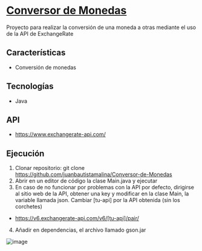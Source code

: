# [Conversor de Monedas](https://github.com/juanbautistamalina/Conversor-de-Monedas#Conversor-de-Monedas)
Proyecto para realizar la conversión de una moneda a otras mediante el uso de la API de ExchangeRate


## Características
- Conversión de monedas

## Tecnologías
- Java

## API
- https://www.exchangerate-api.com/

## Ejecución
1. Clonar repositorio: git clone https://github.com/juanbautistamalina/Conversor-de-Monedas
2. Abrir en un editor de código la clase Main.java y ejecutar
3. En caso de no funcionar por problemas con la API por defecto, dirigirse al sitio web de la API, obtener una key y modificar en la clase Main, la variable llamada json. Cambiar [tu-api] por la API obtenida (sin los corchetes)
- https://v6.exchangerate-api.com/v6/[tu-api]/pair/
4. Añadir en dependencias, el archivo llamado gson.jar

![image](https://i.imgur.com/yNlgu7v.png)

 
